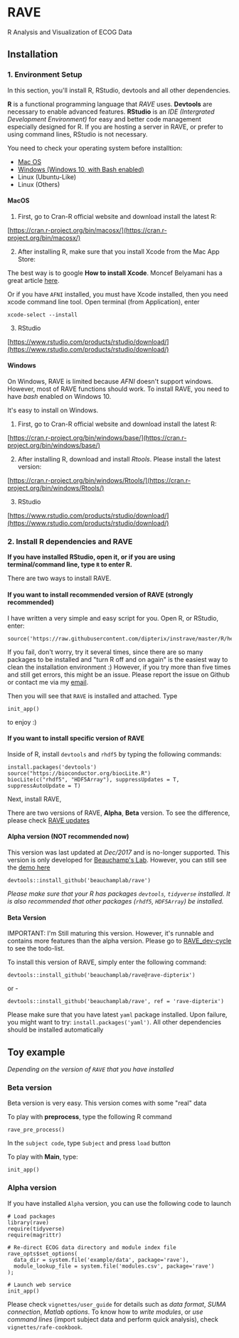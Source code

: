# RAVE
R Analysis and Visualization of ECOG Data

## Installation

### 1. Environment Setup

In this section, you'll install R, RStudio, devtools and all other dependencies.

**R** is a functional programming language that *RAVE* uses. **Devtools** are necessary to enable advanced features. **RStudio** is an *IDE (Intergrated Development Environment)* for easy and better code management especially designed for R. If you are hosting a server in RAVE, or prefer to using command lines, RStudio is not necessary.

You need to check your operating system before installtion:

+ [Mac OS](#macos)
+ [Windows (Windows 10, with Bash enabled)](#windows)
+ Linux (Ubuntu-Like)
+ Linux (Others)


#### MacOS

1. First, go to Cran-R official website and download install the latest R:

[https://cran.r-project.org/bin/macosx/](https://cran.r-project.org/bin/macosx/)

2. After installing R, make sure that you install Xcode from the Mac App Store:

The best way is to google **How to install Xcode**. Moncef Belyamani has a great article [here](https://www.moncefbelyamani.com/how-to-install-xcode-homebrew-git-rvm-ruby-on-mac/).

Or if you have `AFNI` installed, you must have Xcode installed, then you need xcode command line tool. Open terminal (from Application), enter

```
xcode-select --install
```

3. RStudio

[https://www.rstudio.com/products/rstudio/download/](https://www.rstudio.com/products/rstudio/download/)

#### Windows

On Windows, RAVE is limited because *AFNI* doesn't support windows. However, most of RAVE functions should work. To install RAVE, you need to have *bash* enabled on Windows 10.

It's easy to install on Windows. 

1. First, go to Cran-R official website and download install the latest R:

[https://cran.r-project.org/bin/windows/base/](https://cran.r-project.org/bin/windows/base/)

2. After installing R, download and install *Rtools*. Please install the latest version:

[https://cran.r-project.org/bin/windows/Rtools/](https://cran.r-project.org/bin/windows/Rtools/)

3. RStudio

[https://www.rstudio.com/products/rstudio/download/](https://www.rstudio.com/products/rstudio/download/)

### 2. Install R dependencies and RAVE

**If you have installed RStudio, open it, or if you are using terminal/command line, type `R` to enter R.**

There are two ways to install RAVE. 

#### If you want to install recommended version of RAVE (strongly recommended)

I have written a very simple and easy script for you. Open R, or RStudio, enter:

```
source('https://raw.githubusercontent.com/dipterix/instrave/master/R/hello.R')
```

If you fail, don't worry, try it several times, since there are so many packages to be installed and "turn R off and on again" is the easiest way to clean the installation environment :) However, if you try more than five times and still get errors, this might be an issue. Please report the issue on Github or contact me via my [email](mailto:dipterix.wang@gmail.com?Subject=[RAVE_Issues_Github]&Body=Hi%20Dipterix).

Then you will see that `RAVE` is installed and attached. Type 

```
init_app()
```

to enjoy :)

#### If you want to install specific version of RAVE

Inside of R, install `devtools` and `rhdf5` by typing the following commands:

```
install.packages('devtools')
source("https://bioconductor.org/biocLite.R")
biocLite(c("rhdf5", "HDF5Array"), suppressUpdates = T, suppressAutoUpdate = T)
```

Next, install RAVE,

There are two versions of RAVE, **Alpha**, **Beta** version. To see the difference, please check [RAVE updates]()

#### Alpha version (NOT recommended now)

This version was last updated at *Dec/2017* and is no-longer supported. This version is only developed for [Beauchamp's Lab](https://openwetware.org/wiki/Beauchamp). However, you can still see the [demo here](http://34.214.213.191:8080/)

`devtools::install_github('beauchamplab/rave')`

*Please make sure that your R has packages `devtools`, `tidyverse` installed.*
*It is also recommended that other packages (`rhdf5`, `HDF5Array`) be installed.*

#### Beta Version

IMPORTANT: I'm Still maturing this version. However, it's runnable and contains more features than the alpha version. Please go to [RAVE_dev-cycle]() to see the todo-list.

To install this version of RAVE, simply enter the following command:

`devtools::install_github('beauchamplab/rave@rave-dipterix')`

or -

`devtools::install_github('beauchamplab/rave', ref = 'rave-dipterix')`

Please make sure that you have latest `yaml` package installed. Upon failure, you might want to try: `install.packages('yaml')`.
All other dependencies should be installed automatically


## Toy example

*Depending on the version of `RAVE` that you have installed*

### Beta version

Beta version is very easy. This version comes with some "real" data

To play with **preprocess**, type the following R command 

```
rave_pre_process()
```

In the `subject code`, type `Subject` and press `load` button

To play with **Main**, type:

```
init_app()
```

### Alpha version

If you have installed `Alpha` version, you can use the following code to launch

```
# Load packages
library(rave)
require(tidyverse)
require(magrittr)

# Re-direct ECOG data directory and module index file
rave_opts$set_options(
  data_dir = system.file('example/data', package='rave'),
  module_lookup_file = system.file('modules.csv', package='rave')
);

# Launch web service
init_app()
```

Please check `vignettes/user_guide` for details such as 
*data format*, *SUMA connection*, *Matlab options*. To know how to 
*write modules*, or *use command lines* (import subject data and perform 
quick analysis), check `vignettes/rafe-cookbook`.



